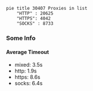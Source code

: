 
```mermaid
pie title 30407 Proxies in list
    "HTTP" : 20625
    "HTTPS": 4042
    "SOCKS" : 8733
```

### Some Info
#### Average Timeout

- mixed: 3.5s
- http: 1.9s
- https: 8.6s
- socks: 6.4s